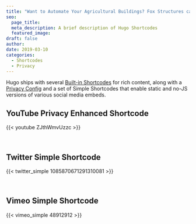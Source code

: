 ```yaml
---
title: "Want to Automate Your Agricultural Buildings? Fox Structures can Help."
seo:
  page_title:
  meta_description: A brief description of Hugo Shortcodes
  featured_image: 
draft: false
author:
date: 2019-03-10
categories:
  - Shortcodes
  - Privacy
---
```


Hugo ships with several [Built-in Shortcodes](https://gohugo.io/content-management/shortcodes/#use-hugo-s-built-in-shortcodes) for rich content, along with a [Privacy Config](https://gohugo.io/about/hugo-and-gdpr/) and a set of Simple Shortcodes that enable static and no-JS versions of various social media embeds.

<!--more-->

## YouTube Privacy Enhanced Shortcode

{{< youtube ZJthWmvUzzc >}}

<br>

## Twitter Simple Shortcode

{{< twitter_simple 1085870671291310081 >}}

<br>

## Vimeo Simple Shortcode

{{< vimeo_simple 48912912 >}}
